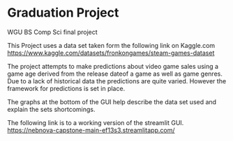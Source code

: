 # Graduation Project
WGU BS Comp Sci final project

This Project uses a data set taken form the following link on Kaggle.com
https://www.kaggle.com/datasets/fronkongames/steam-games-dataset

The project attempts to make predictions about video game sales using a game age derived from the release dateof a game as well as game genres. Due to a lack of historical data the predictions are quite varied. However the framework for predictions is set in place.

The graphs at the bottom of the GUI help describe the data set used and explain the sets shortcomings.

The following link is to a working version of the streamlit GUI.
https://nebnova-capstone-main-ef13s3.streamlitapp.com/
